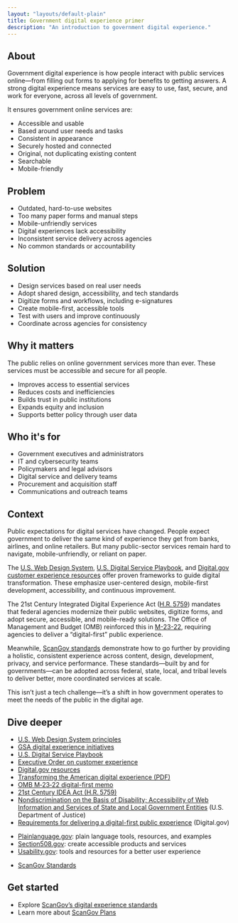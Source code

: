 ```yaml
---
layout: "layouts/default-plain"
title: Government digital experience primer
description: "An introduction to government digital experience."
---
```


## About

Government digital experience is how people interact with public services online—from filling out forms to applying for benefits to getting answers. A strong digital experience means services are easy to use, fast, secure, and work for everyone, across all levels of government.

It ensures government online services are:

- Accessible and usable
- Based around user needs and tasks
- Consistent in appearance
- Securely hosted and connected
- Original, not duplicating existing content
- Searchable
- Mobile-friendly

## Problem

- Outdated, hard-to-use websites
- Too many paper forms and manual steps
- Mobile-unfriendly services
- Digital experiences lack accessibility
- Inconsistent service delivery across agencies
- No common standards or accountability

## Solution

- Design services based on real user needs
- Adopt shared design, accessibility, and tech standards
- Digitize forms and workflows, including e-signatures
- Create mobile-first, accessible tools
- Test with users and improve continuously
- Coordinate across agencies for consistency

## Why it matters

The public relies on online government services more than ever. These services must be accessible and secure for all people. 

- Improves access to essential services
- Reduces costs and inefficiencies
- Builds trust in public institutions
- Expands equity and inclusion
- Supports better policy through user data

## Who it's for

- Government executives and administrators
- IT and cybersecurity teams
- Policymakers and legal advisors
- Digital service and delivery teams
- Procurement and acquisition staff
- Communications and outreach teams

## Context

Public expectations for digital services have changed. People expect government to deliver the same kind of experience they get from banks, airlines, and online retailers. But many public-sector services remain hard to navigate, mobile-unfriendly, or reliant on paper.

The [U.S. Web Design System](https://designsystem.digital.gov/design-principles/), [U.S. Digital Service Playbook](https://playbook.usds.gov/), and [Digital.gov customer experience resources](https://digital.gov/resources/delivering-digital-first-public-experience) offer proven frameworks to guide digital transformation. These emphasize user-centered design, mobile-first development, accessibility, and continuous improvement.

The 21st Century Integrated Digital Experience Act ([H.R. 5759](https://www.congress.gov/bill/115th-congress/house-bill/5759/text)) mandates that federal agencies modernize their public websites, digitize forms, and adopt secure, accessible, and mobile-ready solutions. The Office of Management and Budget (OMB) reinforced this in [M-23-22](https://bidenwhitehouse.archives.gov/wp-content/uploads/2023/09/M-23-22-Delivering-a-Digital-First-Public-Experience.pdf), requiring agencies to deliver a “digital-first” public experience.

Meanwhile, [ScanGov standards](https://standards.scangov.org/) demonstrate how to go further by providing a holistic, consistent experience across content, design, development, privacy, and service performance. These standards—built by and for governments—can be adopted across federal, state, local, and tribal levels to deliver better, more coordinated services at scale.

This isn’t just a tech challenge—it’s a shift in how government operates to meet the needs of the public in the digital age.

## Dive deeper

- [U.S. Web Design System principles](https://designsystem.digital.gov/design-principles/)
- [GSA digital experience initiatives](https://www.gsa.gov/technology/government-it-initiatives/digital-experience)
- [U.S. Digital Service Playbook](https://playbook.usds.gov/)
- [Executive Order on customer experience](https://www.federalregister.gov/documents/2021/12/16/2021-27380/transforming-federal-customer-experience-and-service-delivery-to-rebuild-trust-in-government)
- [Digital.gov resources](https://digital.gov/resources/delivering-digital-first-public-experience)
- [Transforming the American digital experience (PDF)](https://designsystem.digital.gov/files/next/Transforming-the-American-digital-experience.pdf)
- [OMB M‑23‑22 digital-first memo](https://bidenwhitehouse.archives.gov/wp-content/uploads/2023/09/M-23-22-Delivering-a-Digital-First-Public-Experience.pdf)
- [21st Century IDEA Act (H.R. 5759)](https://www.congress.gov/bill/115th-congress/house-bill/5759/text)
- [ Nondiscrimination on the Basis of Disability; Accessibility of Web Information and Services of State and Local Government Entities](https://www.ada.gov/resources/2024-03-08-web-rule/) (U.S. Department of Justice)
- [Requirements for delivering a digital-first public experience](https://digital.gov/resources/delivering-digital-first-public-experience/) (Digital.gov)
* [Plainlanguage.gov](http://Plainlanguage.gov): plain language tools, resources, and examples
* [Section508.gov](http://Section508.gov): create accessible products and services
* [Usability.gov](http://usability.gov): tools and resources for a better user experience
- [ScanGov Standards](https://standards.scangov.org/)

## Get started

- Explore [ScanGov’s digital experience standards](https://standards.scangov.org/)
- Learn more about [ScanGov Plans](/plans)
